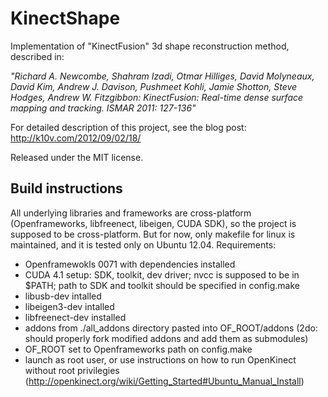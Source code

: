 KinectShape
===========

Implementation of "KinectFusion" 3d shape reconstruction method, described in:

_"Richard A. Newcombe, Shahram Izadi, Otmar Hilliges, David Molyneaux, David Kim, Andrew J. Davison, Pushmeet Kohli, Jamie Shotton, Steve Hodges, Andrew W. Fitzgibbon: KinectFusion: Real-time dense surface mapping and tracking. ISMAR 2011: 127-136"_

For detailed description of this project, see the blog post: http://k10v.com/2012/09/02/18/

Released under the MIT license.

Build instructions
------------------
All underlying libraries and frameworks are cross-platform (Openframeworks, libfreenect, libeigen, CUDA SDK), so the project is supposed to be cross-platform.
But for now, only makefile for linux is maintained, and it is tested only on Ubuntu 12.04.
Requirements:
- Openframewokls 0071 with dependencies installed
- CUDA 4.1 setup: SDK, toolkit, dev driver; nvcc is supposed to be in $PATH; path to SDK and toolkit should be specified in config.make
- libusb-dev intalled
- libeigen3-dev intalled
- libfreenect-dev installed
- addons from ./all_addons directory pasted into OF_ROOT/addons (2do: should properly fork modified addons and add them as submodules)
- OF_ROOT set to Openframeworks path on config.make
- launch as root user, or use instructions on how to run OpenKinect without root privilegies (http://openkinect.org/wiki/Getting_Started#Ubuntu_Manual_Install)